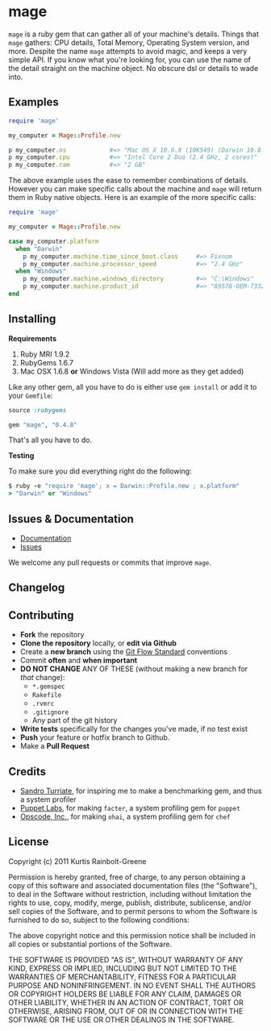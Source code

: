 mage
====

`mage` is a ruby gem that can gather all of your machine's details.
Things that `mage` gathers: CPU details, Total Memory, Operating System version, and more.
Despite the name `mage` attempts to avoid magic, and keeps a very simple API.
If you know what you're looking for, you can use the name of the detail straight on the machine object.
No obscure dsl or details to wade into.


Examples
--------

``` ruby
require 'mage'

my_computer = Mage::Profile.new

p my_computer.os            #=> "Mac OS X 10.6.8 (10K549) (Darwin 10.8.0, 32-bit)"
p my_computer.cpu           #=> "Intel Core 2 Duo (2.4 GHz, 2 cores)"
p my_computer.ram           #=> "2 GB"
```

The above example uses the ease to remember combinations of details.
However you can make specific calls about the machine and `mage` will return them in Ruby native objects.
Here is an example of the more specific calls:

``` ruby
require 'mage'

my_computer = Mage::Profile.new

case my_computer.platform
  when "Darwin"
    p my_computer.machine.time_since_boot.class     #=> Fixnum
    p my_computer.machine.processor_speed           #=> "2.4 GHz"
  when "Windows"
    p my_computer.machine.windows_directory         #=> "C:\Windows"
    p my_computer.machine.product_id                #=> "89578-OEM-7332157-00061"
end
```


Installing
----------

**Requirements**

1. Ruby MRI 1.9.2
2. RubyGems 1.6.7
3. Mac OSX 1.6.8 **or** Windows Vista (Will add more as they get added)

Like any other gem, all you have to do is either use `gem install` or add it to your `Gemfile`:

``` ruby
source :rubygems

gem "mage", "0.4.8"
```

That's all you have to do.

**Testing**

To make sure you did everything right do the following:

``` ruby
$ ruby -e "require 'mage'; x = Darwin::Profile.new ; x.platform"
> "Darwin" or "Windows"
```


Issues & Documentation
----------------------

* [Documentation](http://krainboltgreene.github.com/mage/documentation)
* [Issues](https://github.com/krainboltgreene/mage/issues)

We welcome any pull requests or commits that improve `mage`.


Changelog
---------


Contributing
------------

* **Fork** the repository
* **Clone the repository** locally, or **edit via Github**
* Create a **new branch** using the [Git Flow Standard](http://yakiloo.com/getting-started-git-flow/) conventions
* Commit **often** and **when important**
* **DO NOT CHANGE** ANY OF THESE (without making a new branch for *that* change):
  * `*.gemspec`
  * `Rakefile`
  * `.rvmrc`
  * `.gitignore`
  * Any part of the git history
* **Write tests** specifically for the changes you've made, if no test exist
* **Push** your feature or hotfix branch to Github.
* Make a **Pull Request**


Credits
-------

* [Sandro Turriate](https://github.com/sandro), for inspiring me to make a benchmarking gem, and thus a system profiler
* [Puppet Labs](https://github.com/puppetlabs), for making `facter`, a system profiling gem for `puppet`
* [Opscode, Inc.](https://github.com/opscode), for making `ohai`, a system profiling gem for `chef`


License
-------

Copyright (c) 2011 Kurtis Rainbolt-Greene

Permission is hereby granted, free of charge, to any person obtaining
a copy of this software and associated documentation files (the
"Software"), to deal in the Software without restriction, including
without limitation the rights to use, copy, modify, merge, publish,
distribute, sublicense, and/or sell copies of the Software, and to
permit persons to whom the Software is furnished to do so, subject to
the following conditions:

The above copyright notice and this permission notice shall be
included in all copies or substantial portions of the Software.

THE SOFTWARE IS PROVIDED "AS IS", WITHOUT WARRANTY OF ANY KIND,
EXPRESS OR IMPLIED, INCLUDING BUT NOT LIMITED TO THE WARRANTIES OF
MERCHANTABILITY, FITNESS FOR A PARTICULAR PURPOSE AND
NONINFRINGEMENT. IN NO EVENT SHALL THE AUTHORS OR COPYRIGHT HOLDERS BE
LIABLE FOR ANY CLAIM, DAMAGES OR OTHER LIABILITY, WHETHER IN AN ACTION
OF CONTRACT, TORT OR OTHERWISE, ARISING FROM, OUT OF OR IN CONNECTION
WITH THE SOFTWARE OR THE USE OR OTHER DEALINGS IN THE SOFTWARE.
